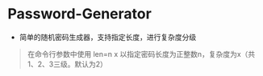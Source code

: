 # Password-Generator

* 简单的随机密码生成器，支持指定长度，进行复杂度分级

> 在命令行参数中使用
> len=n x
> 以指定密码长度为正整数n，复杂度为x（共1、2、3三级。默认为2）
